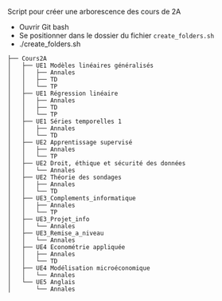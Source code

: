 Script pour créer une arborescence des cours de 2A

* Ouvrir Git bash
* Se positionner dans le dossier du fichier `create_folders.sh`
* ./create_folders.sh


```
├── Cours2A
│   ├── UE1 Modèles linéaires généralisés
│   │   ├── Annales
│   │   ├── TD
│   │   └── TP
│   ├── UE1 Régression linéaire
│   │   ├── Annales
│   │   ├── TD
│   │   └── TP
│   ├── UE1 Séries temporelles 1
│   │   ├── Annales
│   │   └── TD
│   ├── UE2 Apprentissage supervisé
│   │   ├── Annales
│   │   └── TP
│   ├── UE2 Droit, éthique et sécurité des données
│   │   └── Annales
│   ├── UE2 Théorie des sondages
│   │   ├── Annales
│   │   └── TD
│   ├── UE3_Complements_informatique
│   │   ├── Annales
│   │   └── TP
│   ├── UE3_Projet_info
│   │   └── Annales
│   ├── UE3_Remise_a_niveau
│   │   └── Annales
│   ├── UE4 Econométrie appliquée
│   │   ├── Annales
│   │   └── TD
│   ├── UE4 Modélisation microéconomique
│   │   └── Annales
│   └── UE5 Anglais
│       └── Annales
```
